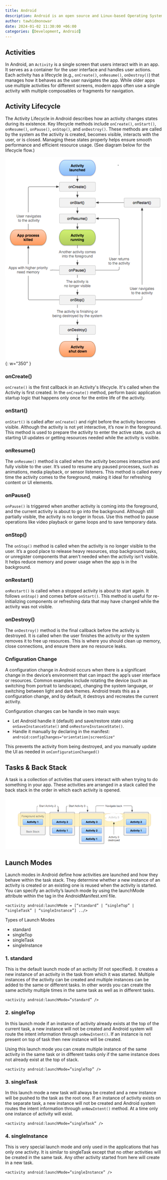 ```yaml
---
title: Android
description: Android is an open source and Linux-based Operating System for mobile devices.
author: tawhidmonowar
date: 2024-01-02 11:30:00 +06:00
categories: [Development, Android]
---
```


## Activities 

In Android, an `Activity` is a single screen that users interact with in an app. It serves as a container for the user interface and handles user actions. Each activity has a lifecycle (e.g., `onCreate()`, `onResume()`, `onDestroy()`) that manages how it behaves as the user navigates the app. While older apps use multiple activities for different screens, modern apps often use a single activity with multiple composables or fragments for navigation.

## Activity Lifecycle

The Activity Lifecycle in Android describes how an activity changes states during its existence. Key lifecycle methods include `onCreate()`, `onStart()`, `onResume()`, `onPause()`, `onStop()`, and `onDestroy()`. These methods are called by the system as the activity is created, becomes visible, interacts with the user, or is closed. Managing these states properly helps ensure smooth performance and efficient resource usage. (See diagram below for the lifecycle flow.)

![activity_lifecycle](/assets/img/posts/android-activity_lifecycle.png){: w="350" }

### onCreate()

`onCreate()` is the first callback in an Activity's lifecycle. It's called when the Activity is first created. In the `onCreate()` method, perform basic application startup logic that happens only once for the entire life of the activity.

### onStart()

`onStart()` is called after `onCreate()` and right before the activity becomes visible. Although the activity is not yet interactive, it’s now in the foreground. This method is used to prepare the activity to enter the active state, such as starting UI updates or getting resources needed while the activity is visible.

### onResume()

The `onResume()` method is called when the activity becomes interactive and fully visible to the user. It’s used to resume any paused processes, such as animations, media playback, or sensor listeners. This method is called every time the activity comes to the foreground, making it ideal for refreshing content or UI elements.

### onPause()

`onPause()` is triggered when another activity is coming into the foreground, and the current activity is about to go into the background. Although still partially visible, the activity is no longer in focus. Use this method to pause operations like video playback or game loops and to save temporary data.

### onStop()

The `onStop()` method is called when the activity is no longer visible to the user. It’s a good place to release heavy resources, stop background tasks, or unregister components that aren't needed when the activity isn’t visible. It helps reduce memory and power usage when the app is in the background.

### onRestart()

`onRestart()` is called when a stopped activity is about to start again. It follows `onStop()` and comes before `onStart()`. This method is useful for re-initializing components or refreshing data that may have changed while the activity was not visible.

### onDestroy()

The `onDestroy()` method is the final callback before the activity is destroyed. It is called when the user finishes the activity or the system removes it to free up resources. This is where you should clean up memory, close connections, and ensure there are no resource leaks.

### Cnfiguration Change

A configuration change in Android occurs when there is a significant change in the device’s environment that can impact the app’s user interface or resources. Common examples include rotating the device (such as switching from portrait to landscape), changing the system language, or switching between light and dark themes. Android treats this as a configuration change, and by default, it destroys and recreates the current activity.

Configuration changes can be handle in two main ways:

- Let Android handle it (default) and save/restore state using `onSaveInstanceState()` and `onRestoreInstanceState()`.
- Handle it manually by declaring in the manifest: `android:configChanges="orientation|screenSize"`

This prevents the activity from being destroyed, and you manually update the UI as needed in `onConfigurationChanged()`

## Tasks & Back Stack

A task is a collection of activities that users interact with when trying to do something in your app. These activities are arranged in a stack called the back stack in the order in which each activity is opened.

![activity_lifecycle](/assets/img/posts/diagram_backstack.png)

## Launch Modes

Launch modes in Android define how activities are launched and how they behave within the task stack. They determine whether a new instance of an activity is created or an existing one is reused when the activity is started. You can specify an activity’s launch mode by using the launchMode attribute within the <activity> tag in the AndroidManifest.xml file. 

```
<activity android:launchMode = [“standard” | “singleTop” | “singleTask” | “singleInstance”] ../>
```

Types of Launch Modes

- standard
- singleTop
- singleTask
- singleInstance

### 1. standard

This is the default launch mode of an activity (If not specified). It creates a new instance of an activity in the task from which it was started. Multiple instances of the activity can be created and multiple instances can be added to the same or different tasks. In other words you can create the same activity multiple times in the same task as well as in different tasks.

```
<activity android:launchMode=”standard” />
```

### 2. singleTop

In this launch mode if an instance of activity already exists at the top of the current task, a new instance will not be created and Android system will route the intent information through `onNewIntent()`. If an instance is not present on top of task then new instance will be created.

Using this launch mode you can create multiple instance of the same activity in the same task or in different tasks only if the same instance does not already exist at the top of stack.

```
<activity android:launchMode=”singleTop” />
```

### 3. singleTask

In this launch mode a new task will always be created and a new instance will be pushed to the task as the root one. If an instance of activity exists on the separate task, a new instance will not be created and Android system routes the intent information through `onNewIntent()` method. At a time only one instance of activity will exist.

```
<activity android:launchMode=”singleTask” />
```

### 4. singleInstance

This is very special launch mode and only used in the applications that has only one activity. It is similar to singleTask except that no other activities will be created in the same task. Any other activity started from here will create in a new task.

```
<activity android:launchMode=”singleInstance” />
```

